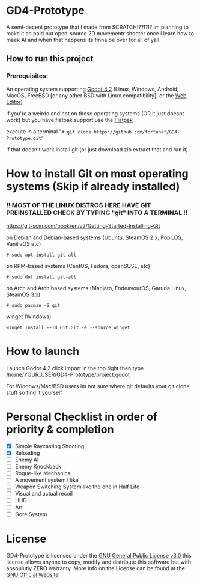 # GD4-Prototype
A semi-decent prototype that I made from SCRATCH!??!?!?
im planning to make it an paid but open-source 2D movementr shooter once i learn how to maek AI and when that happens its finna be over for all of yall

## How to run this project
### Prerequisites:
An operating system supporting [Godot 4.2](https://github.com/godotengine/godot/releases/tag/4.2-stable)  (Linux, Windows, Android, MacOS, FreeBSD [or any other BSD with Linux compatibility], or the [Web Editor](https://editor.godotengine.org/releases/4.2.stable/)) 

if you're a weirdo and not on those operating systems (OR it just doesnt work) but you have flatpak support use the [Flatpak](https://flathub.org/apps/org.godotengine.Godot)

execute in a terminal "`# git clone https://github.com/fortunef/GD4-Prototype.git`"

if that doesn't work install git (or just download zip extract that and run it)

# How to install Git on most operating systems (Skip if already installed)

### !! MOST OF THE LINUX DISTROS HERE HAVE GIT PREINSTALLED CHECK BY TYPING "git" INTO A TERMINAL !!

https://git-scm.com/book/en/v2/Getting-Started-Installing-Git

on Debian and Debian-based systems (Ubuntu, SteamOS 2.x, Pop!_OS, VanillaOS etc)

`# sudo apt install git-all`

on RPM-based systems (CentOS, Fedora, openSUSE, etc)

`# sudo dnf install git-all`

on Arch and Arch based systems (Manjaro, EndeavourOS, Garuda Linux, SteamOS 3.x)

`# sudo pacman -S git`

winget (Windows)

`winget install --id Git.Git -e --source winget`

# How to launch

Launch Godot 4.2 click import in the top right then type /home/YOUR_USER/GD4-Prototype/project.godot

For Windows/Mac/BSD users im not sure where git defaults your git clone stuff so find it yourself

# Personal Checklist in order of priority & completion
- [x] Simple Raycasting Shooting
- [x] Reloading
- [ ] Enemy AI
- [ ] Enemy Knockback
- [ ] Rogue-like Mechanics
- [ ] A movement system I like
- [ ] Weapon Switching System like the one in Half Life
- [ ] Visual and actual recoil
- [ ] HUD
- [ ] Art
- [ ] Gore System

# License
GD4-Prototype is licensed under the [GNU General Public License v3.0](https://github.com/fortunef/GD4-Prototype/blob/main/LICENSE) this license allows anyone to copy, modify and distribute this software but with absoulutly ZERO warranty. More info on the License can be found at the [GNU Official Website](https://www.gnu.org/licenses/gpl-3.0.en.html)
